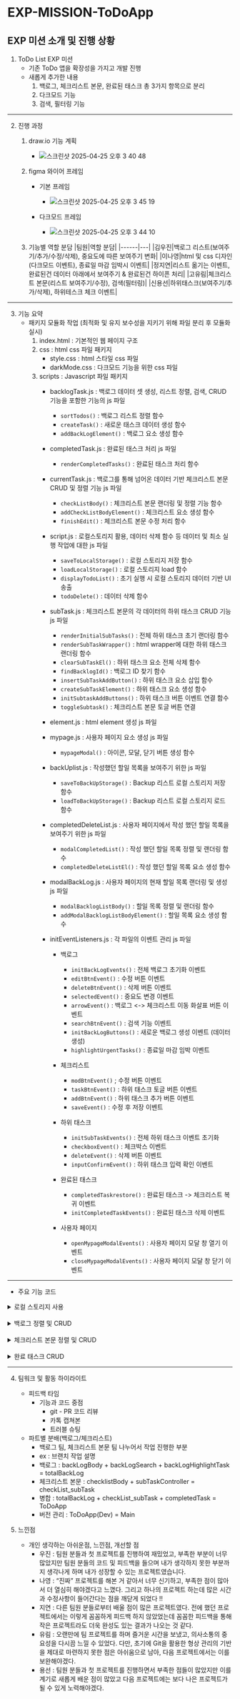 # EXP-MISSION-ToDoApp

## EXP 미션 소개 및 진행 상황
1. ToDo List EXP 미션
   - 기존 ToDo 앱을 확장성을 가지고 개발 진행
   - 새롭게 추가한 내용
     1) 백로그, 체크리스트 본문, 완료된 태스크 총 3가지 항목으로 분리
     2) 다크모드 기능
     3) 검색, 필터링 기능
---
2. 진행 과정
   1) draw.io 기능 계획
      - ![스크린샷 2025-04-25 오후 3 40 48](https://github.com/user-attachments/assets/d7b838d5-3345-4af3-b09a-b55287844f4a)
   2) figma 와이어 프레임
      - 기본 프레임
         - ![스크린샷 2025-04-25 오후 3 45 19](https://github.com/user-attachments/assets/6be56e41-bb3e-470c-8906-3e4d26ba3687)

      - 다크모드 프레임
         - ![스크린샷 2025-04-25 오후 3 44 10](https://github.com/user-attachments/assets/3fadfb7f-8c18-4088-8f1a-f068be1ccae8)

   3) 기능별 역할 분담
      |팀원|역할 분담|
      |------|---|
      |김우진|백로그 리스트(보여주기/추가/수정/삭제), 중요도에 따른 보여주기 변화|
      |이나영|html 및 css 디자인(다크모드 이벤트), 종료일 마감 임박시 이벤트|
      |정지연|리스트 옮기는 이벤트, 완료된건 데이터 아래에서 보여주기 & 완료된건 하이픈 처리|
      |고유림|체크리스트 본문(리스트 보여주기/수정), 검색(필터링)|
      |신용선|하위태스크(보여주기/추가/삭제), 하위테스크 체크 이벤트|
---
3. 기능 요약
    - 패키지 모듈화 작업 (최적화 및 유지 보수성을 지키기 위해 파일 분리 후 모듈화 실시)
         1. index.html : 기본적인 웹 페이지 구조
         2. css : html css 파일 패키지
            - style.css : html 스타일 css 파일
            - darkMode.css : 다크모드 기능을 위한 css 파일
         3. scripts : Javascript 파일 패키지
            - backlogTask.js : 백로그 데이터 셋 생성, 리스트 정렬, 검색, CRUD 기능을 포함한 기능의 js 파일
               - ```sortTodos()``` : 백로그 리스트 정렬 함수
               - ```createTask()``` : 새로운 태스크 데이터 생성 함수
               - ```addBackLogElement()``` : 백로그 요소 생성 함수

            - completedTask.js : 완료된 태스크 처리 js 파일
               - ```renderCompletedTasks()``` : 완료된 태스크 처리 함수

            - currentTask.js : 백로그를 통해 넘어온 데이터 기반 체크리스트 본문 CRUD 및 정렬 기능 js 파일
               - ```checkListBody()``` : 체크리스트 본문 랜더링 및 정렬 기능 함수
               - ```addCheckListBodyElement()``` : 체크리스트 요소 생성 함수
               - ```finishEdit()``` : 체크리스트 본문 수정 처리 함수
                  
            - script.js : 로컬스토리지 활용, 데이터 삭제 함수 등 데이터 및 최소 실행 작업에 대한 js 파일
               - ```saveToLocalStorage()``` : 로컬 스토리지 저장 함수
               - ```loadLocalStorage()``` : 로컬 스토리지 load 함수
               - ```displayTodoList()``` : 초기 실행 시 로컬 스토리지 데이터 기반 UI 송출
               - ```todoDelete()``` : 데이터 삭제 함수
                  
            - subTask.js : 체크리스트 본문의 각 데이터의 하위 태스크 CRUD 기능 js 파일
               - ```renderInitialSubTasks()``` : 전체 하위 태스크 초기 랜더링 함수
               - ```renderSubTaskWrapper()``` : html wrapper에 대한 하위 태스크 랜더링 함수
               - ```clearSubTaskEl()``` : 하위 태스크 요소 전체 삭제 함수
               - ```findBacklogId()``` : 백로그 ID 찾기 함수
               - ```insertSubTaskAddButton()``` : 하위 태스크 요소 삽입 함수
               - ```createSubTaskElement()``` : 하위 태스크 요소 생성 함수
               - ```initSubtaskAddButtons()``` : 하위 태스크 버튼 이벤트 연결 함수
               - ```toggleSubtask()``` : 체크리스트 본문 토글 버튼 연결

            - element.js : html element 생성 js 파일
           
            - mypage.js : 사용자 페이지 요소 생성 js 파일
               - ```mypageModal()``` : 아이콘, 모달, 닫기 버튼 생성 함수
           
            - backUplist.js : 작성했던 할일 목록을 보여주기 위한 js 파일
               - ```saveToBackUpStorage()``` : Backup 리스트 로컬 스토리지 저장 함수
               - ```loadToBackUpStorage()``` : Backup 리스트 로컬 스토리지 로드 함수

            - completedDeleteList.js : 사용자 페이지에서 작성 했던 할일 목록을 보여주기 위한 js 파일
               - ```modalCompletedList()``` : 작성 했던 할일 목록 정렬 및 랜더링 함수
               - ```completedDeleteListEl()``` : 작성 했던 할일 목록 요소 생성 함수
             
            - modalBackLog.js : 사용자 페이지의 현재 할일 목록 랜더링 및 생성 js 파일
               - ```modalBacklogListBody()``` : 할일 목록 정렬 및 랜더링 함수
               - ```addModalBacklogListBodyElement()``` : 할일 목록 요소 생성 함수

            - initEventListeners.js : 각 파일의 이벤트 관리 js 파일 
               - 백로그 
                  - ```initBackLogEvents()``` : 전체 백로그 초기화 이벤트
                  - ```editBtnEvent()``` : 수정 버튼 이벤트
                  - ```deleteBtnEvent()``` : 삭제 버튼 이벤트
                  - ```selectedEvent()``` : 중요도 변경 이벤트
                  - ```arrowEvent()``` : 백로그 <-> 체크리스트 이동 화살표 버튼 이벤트
                  - ```searchBtnEvent()``` : 검색 기능 이벤트
                  - ```initBackLogButtons()``` : 새로운 백로그 생성 이벤트 (데이터 생성)
                  - ```highlightUrgentTasks()``` : 종료일 마감 임박 이벤트
                    
               - 체크리스트
                  - ```modBtnEvent()``` ; 수정 버튼 이벤트
                  - ```taskBtnEvent()``` : 하위 태스크 토글 버튼 이벤트
                  - ```addBtnEvent()``` : 하위 태스크 추가 버튼 이벤트
                  - ```saveEvent()``` : 수정 후 저장 이벤트

              - 하위 태스크
                 - ```initSubTaskEvents()``` : 전체 하위 태스크 이벤트 초기화
                 - ```checkboxEvent()``` : 체크박스 이벤트
                 - ```deleteEvent()``` : 삭제 버튼 이벤트
                 - ```inputConfirmEvent()``` : 하위 태스크 입력 확인 이벤트
             
              - 완료된 태스크
                 - ```completedTaskrestore()``` : 완료된 태스크 -> 체크리스트 복귀 이벤트
                 - ```initCompletedTaskEvents()``` : 완료된 태스크 삭제 이벤트
               
               - 사용자 페이지
                  -  ```openMypageModalEvents()``` : 사용자 페이지 모달 창 열기 이벤트
                  -  ```closeMypageModalEvents()``` : 사용자 페이지 모달 창 닫기 이벤트

---
   - 주요 기능 코드
   <details>
   <summary>로컬 스토리지 사용</summary>
   메인 페이지 데이터 저장 로컬 스토리지
      
   ```javascript
   // localStorage에 List 저장
   const saveToLocalStorage = () => {
     localStorage.setItem("todoList", JSON.stringify(todos));
   };
   
   // 리로드 했을 시 localStorage에 todoList 가 있다면 불러와서 JSON 형태로 만든 후 todos 에 초기화
   const loadLocalStorage = () => {
     const data = localStorage.getItem("todoList");
     console.log(JSON.parse(data));
     if (data) {
       todos = JSON.parse(data);
     }
   };
   
   // 처음 로드 되었을 때 localStorage 를 확인 후 있다면 todoList를 생성
   const displayTodoList = () => {
     loadLocalStorage();
     sortTodos();
     highlightUrgentTasks();
   };
   ```

   사용자 페이지 데이터(작성 했던 할일 목록) 저장 로컬 스토리지
   ```javascript
   export let backUpdata = [];

   export const saveToBackUpStorage = (item) => {
     const backUpdata = {
       id: item.id,
       title: item.title,
       date: item.date,
     };
   
     // 기존 백업 데이터를 불러오거나 새 배열 생성
     const existing = JSON.parse(localStorage.getItem("backUpDataList")) || [];
     existing.push(backUpdata);
   
     // 다시 저장
     localStorage.setItem("backUpDataList", JSON.stringify(existing));
   };
   
   export const loadToBackUpStorage = () => {
     const data = localStorage.getItem("backUpDataList");
     if (data) {
       backUpdata = JSON.parse(data);
     }
   };
   ```
   </details>
   <br>

   
   <details>
   <summary>백로그 정렬 및 CRUD</summary>
      
   ```javascript
   const sortTodos = (keyword = "") => {
     const filtered = todos.filter((todo) => !todo.complete && (keyword ? todo.title.includes(keyword) : true));
     filtered.sort((a, b) => {
       // 날짜가 없는지 여부 확인 (빈 문자열 혹은 falsy 값인 경우)
       const noDateA = !a.date || a.date === "";
       const noDateB = !b.date || b.date === "";
   
       // 한쪽만 날짜가 없으면, 날짜가 없는 항목이 앞에 오도록 함
       if (noDateA && !noDateB) {
         return -1; // a가 b보다 앞에 오도록 함
       } else if (!noDateA && noDateB) {
         return 1; // b가 a보다 앞에 오도록 함
       } else {
         // 둘 다 날짜가 있는 경우: 날짜를 비교하여 정렬
         const dateA = new Date(a.date);
         const dateB = new Date(b.date);
   
         if (dateA.getTime() === dateB.getTime()) {
           // 날짜가 같으면 importance 값을 비교
           return a.importance - b.importance;
         } else {
           // 날짜를 기준으로 정렬
           return dateA - dateB;
         }
       }
     });
   
     backLogList.innerHTML = "";
     filtered.forEach((todo) => {
       const { backLogContainer } = addBackLogElement(todo);
       backLogList.appendChild(backLogContainer);
     });
     saveToLocalStorage();
     highlightUrgentTasks();
   };

   // 백로그 이벤트 - 검색 기능 이벤트
   const searchBtnEvent = () => {
     const keyword = document.querySelector(".searchBar");
     keyword.addEventListener("keydown", (e) => {
       const word = keyword.value.trim();
       if (e.key == "Enter") {
         sortTodos(word);
       }
     });
   };

   const initBackLogButtons = () => {
     const addTaskBtn = document.querySelector(".addTask");
     const searchBtn = document.querySelector(".searchButton");
   
     addTaskBtn.addEventListener("click", () => {
       createTask();
       saveToLocalStorage();
       console.log(todos);
     });
   
     searchBtn.addEventListener("click", () => {
       const keyword = document.querySelector(".searchBar").value.trim();
       sortTodos(keyword);
     });
   };

   // 백로그 이벤트 - edit 버튼 이벤트
   const editBtnEvent = ({ state, finishDateContent, backLogTaskContent, editBtn, items }) => {
     editBtn.addEventListener("click", () => {
       backLogTaskContent.removeAttribute("disabled");
       finishDateContent.removeAttribute("disabled");
       backLogTaskContent.focus();
       if (backLogTaskContent.value !== "" && finishDateContent.value !== "") state.editing = true;
     });
   
     // 날짜를 변경 했을 시
     finishDateContent.addEventListener("change", (e) => {
       items.date = e.target.value;
       state.date = true;
     });
   
     // 제목을 입력 시
     backLogTaskContent.addEventListener("input", (e) => {
       items.title = e.target.value;
     });
     //제목 엔티 눌렀을 떄
     backLogTaskContent.addEventListener("keydown", (e) => {
       if (e.key == "Enter") {
         if (state.editing) {
           finishDateContent.disabled = true;
           state.editing = false;
           sortTodos();
         }
         e.target.disabled = true;
         state.title = true;
         saveToLocalStorage();
       }
     });
   
     backLogTaskContent.addEventListener("blur", () => {
       if (!state.editing) {
         backLogTaskContent.disabled = items.title === "" ? false : true;
         state.title = true;
       }
       saveToLocalStorage();
       window.dispatchEvent(new CustomEvent("updateChecklist"));
     });
   };

   // 백로그 이벤트 - 삭제 버튼 이벤트
   const deleteBtnEvent = ({ backLogContainer, deleteBtn, items }) => {
     deleteBtn.addEventListener("click", (e) => {
       backLogList.removeChild(backLogContainer);
       todoDelete(items);
       window.dispatchEvent(new CustomEvent("updateChecklist"));
     });
   };
   ```
   </details>

   <br>
   
   <details>
   <summary>체크리스트 본문 정렬 및 CRUD</summary>
      
   ```javascript
   const checkListBody = () => {
     checkList.innerHTML = "";
     todos
         .filter(todo => todo.moveCheck && !todo.complete)
         .sort((a, b) => {
               const dateA = new Date(a.date);
               const dateB = new Date(b.date);
               if (dateA < dateB) return -1;
               if (dateA > dateB) return 1;
               return a.importance - b.importance;
             })
         .forEach(todo => checkList.appendChild(addCheckListBodyElement(todo)));
   };
   
   // 수정 완료시 적용
   const finishEdit = ({ isEditing, titleSpan, titleInput, dateSpan, dateInput, todo }) => {
     if (!isEditing) return;
   
     titleSpan.innerText = titleInput.value;
     dateSpan.innerText = dateInput.value;
   
     titleInput.style.display = "none";
     dateInput.style.display = "none";
     titleSpan.style.display = "inline";
     dateSpan.style.display = "inline";
   
     todo.title = titleInput.value;
     todo.date = dateInput.value;
     window.dispatchEvent(new CustomEvent("updateBackLog"));
     saveToLocalStorage();
   };
   
      export const modBtnEvent = ({ titleSpan, titleInput, dateSpan, dateInput, modBtnEl, todo }) => {
     let isEditing = false;
     modBtnEl.addEventListener("click", (e) => {
       e.stopPropagation();
       isEditing = true;
   
       titleInput.style.display = "inline";
       dateInput.style.display = "inline";
       titleSpan.style.display = "none";
       dateSpan.style.display = "none";
   
       titleInput.style = "display: inline; padding: 8px; border-radius: 8px; border: 1px solid #ccc; font-size: 14px; width: 90%; margin-bottom: 6px;";
       dateInput.style = "display: inline; padding: 6px; border-radius: 6px; border: 1px solid #ccc; font-size: 14px;";
   
       titleInput.focus();
       saveEvent({ isEditing, titleSpan, titleInput, dateSpan, dateInput, todo });
     });
   };
   
   // 체크리스트 본문 - 추가(+) 버튼 이벤트
   export const addBtnEvent = ({ addBtnEl, todo, wrapper }) => {
     addBtnEl.addEventListener("click", (e) => {
       const container = wrapper.querySelector(".subtaskContainer");
       initSubtaskAddButtons(todo.id, container, addBtnEl);
     });
   };
   
   // 체크리스트 본문 - save 이벤트
   const saveEvent = ({ isEditing, titleSpan, titleInput, dateSpan, dateInput, todo }) => {
     // 외부 클릭 시 저장
     const clickHandler = (e) => {
       if (isEditing && ![titleInput, dateInput].includes(e.target)) {
         finishEdit({ isEditing, titleSpan, titleInput, dateSpan, dateInput, todo });
         document.removeEventListener("click", clickHandler);
       }
     };
   
     document.addEventListener("click", clickHandler);
   
     // 엔터 키 클릭 시 저장
     titleInput.addEventListener("keydown", (e) => {
       if (e.key === "Enter") {
         finishEdit({ isEditing, titleSpan, titleInput, dateSpan, dateInput, todo });
         document.removeEventListener("click", clickHandler);
       }
     });
   
     dateInput.addEventListener("keydown", (e) => {
       if (e.key === "Enter") {
         finishEdit({ isEditing, titleSpan, titleInput, dateSpan, dateInput, todo });
         document.removeEventListener("click", clickHandler);
       }
     });
   };
   
   //하위 태스크 이벤트
   // 삭제 버튼 이벤트
   const deleteEvent = ({ div, backlogId, subTask, delBtn }) => {
     delBtn.addEventListener("click", () => {
       const backlog = todos.find((item) => item.id === backlogId);
       if (!backlog) return;
   
       backlog.list = backlog.list.filter((item) => item.id !== subTask.id);
       saveToLocalStorage();
       div.remove();
     });
   };
   
   // 입력 확인 이벤트
   const inputConfirmEvent = ({ div, backlogId, subTask, checkbox, delBtn, input }) => {
     let isConfirmed = false;
   
     const confirm = () => {
       if (isConfirmed) return;
       isConfirmed = true;
       const value = input.value.trim();
   
       if (!value) {
         const backlog = todos.find((item) => item.id === backlogId);
         if (backlog) {
           backlog.list = backlog.list.filter((item) => item.id !== subTask.id);
           saveToLocalStorage();
         }
         div.remove();
         return;
       }
   
       subTask.text = value;
   
       const span = document.createElement("span");
       span.className = "subtaskText";
       span.textContent = subTask.text;
   
       if (subTask.check) {
         span.style.textDecoration = "line-through";
         span.style.opacity = "0.6";
       }
   
       input.replaceWith(span);
       initSubTaskEvents({ div, backlogId, subTask, textEl: span, checkbox, delBtn, input: null });
       saveToLocalStorage();
     };
   
     input.addEventListener("keydown", (e) => e.key === "Enter" && confirm());
     input.addEventListener("blur", confirm);
   };

   // 하위 태스크 요소 생성
   const createSubTaskElement = (backlogId, subTask, editable = false) => {
     const div = addEl("div", "subtaskItem");
     div.setAttribute("data-sub-id", subTask.id);
   
     const checkbox = addEl("input", "subtaskCheck", "", "", "checkbox");
     checkbox.checked = !!subTask.check;
   
     let textSpan = null;
     let input = null;
   
     if (editable) {
       const style = "width: 100%; text-align: center; border: none; outline: none; background: transparent;";
       input = addEl("input", "subtaskText", "", "", "text", style);
       input.value = subTask.text || "";
     } else {
       textSpan = addEl("span", "subtaskText", subTask.text);
       if (subTask.check) {
         textSpan.style.textDecoration = "line-through";
         textSpan.style.opacity = "0.6";
       }
     }
   
     const delBtn = addEl("button", "subtaskDelete", "🗑︎");
   
     if (editable) {
       div.append(checkbox, input, delBtn);
     } else {
       div.append(checkbox, textSpan, delBtn);
     }
   
     initSubTaskEvents({ div, backlogId, subTask, textSpan, checkbox, delBtn, input });
     return div;
   };
   
   // 버튼 이벤트 연결
   const initSubtaskAddButtons = (backlogId, container, addBtn) => {
     const backlog = todos.find((b) => b.id === backlogId);
     if (!backlog) return;
   
     const newId = Date.now();
     const newTask = { id: newId, text: "", check: false };
     backlog.list.push(newTask);
   
     const div = createSubTaskElement(backlogId, newTask, true);
     container.insertBefore(div, addBtn);
   
     const input = div.querySelector('input[type="text"]');
     if (input) input.focus();
   };
   ```
   </details>

   <br>

   <details>
   <summary>완료 태스크 CRUD</summary>
      
   ```javascript
   // 완료된 태스크 아래로 옮기는 함수
   export const renderCompletedTasks = (todos) => {
       // .completedTaskContainer라는 클래스를 가진 요소를 찾아서 container 변수에 저장
       const container = document.querySelector(".completedTaskContainer");
       // 중복 생성 방지를 위해 화면 초기화
       container.innerHTML = "";
   
       // complete: true인 항목을 completed 베열에 넣기
       const completed = todos.filter(item => item.complete);
   
       // 배열을 하나씩 순회하면서 item이라는 이름으로 꺼내옴
       completed.forEach(item => {
           // div, className 만든다
           const taskItem = addEl("div", "completedTaskItem");
           const infoDiv = addEl("div", "completedTaskInfo");
           const titleDiv = addEl("div", "completedTaskTitle");
           const deleteAndButton = addEl("div", "deleteAndbutton");
           const restoreEl = addEl("button", "restore", "↩︎");
           const delBtn = addEl("button", "delete", "🗑︎", "", "");
           completedTaskrestore({ restoreEl, backlogId: item.id });
   
           // 완료된 항목에 하이픈 처리
           titleDiv.innerHTML = `<del>${item.title || "(제목 없음)"}</del>`;
   
           const dateDiv = addEl("div", "completedTaskDate", item.date);
           infoDiv.appendChild(titleDiv);
           infoDiv.appendChild(dateDiv);
   
           deleteAndButton.append(delBtn);
           deleteAndButton.append(restoreEl);
   
           taskItem.appendChild(infoDiv);
           taskItem.appendChild(deleteAndButton);
           
   
           container.appendChild(taskItem);
   
           initCompletedTaskEvents({ item, delBtn });
       });
   };
   ```
   </details>

   ---

   4. 팀워크 및 활동 하이라이트
      - 피드백 타임
          - 기능과 코드 중점
              - git - PR 코드 리뷰
              - 카톡 캡쳐본
              - 트러블 슈팅
      - 파트별 분배(백로그/체크리스트)
          - 백로그 팀, 체크리스트 본문 팀 나누어서 작업 진행한 부분
          - ex : 브랜치 작업 설명
          - 백로그 : backLogBody + backLogSearch + backLogHighlightTask = totalBackLog
          - 체크리스트 본문 : checklistBody + subTaskController = checkList_subTask
          - 병합 : totalBackLog + checkList_subTask + completedTask = ToDoApp
          - 버전 관리 : ToDoApp(Dev) = Main

5. 느낀점
      - 개인 생각하는 아쉬운점, 느낀점, 개선할 점
          - 우진 : 팀원 분들과 첫 프로젝트를 진행하여 재밌었고, 부족한 부분이 너무 많았지만 팀원 분들의 코드 및 피드백을 들으며 내가 생각하지 못한 부분까지 생각나게 하며 내가 성장할 수 있는 프로젝트였습니다.
          - 나영 : “진짜” 프로젝트를 해본 거 같아서 너무 신기하고, 부족한 점이 많아서 더 열심히 해야겠다고 느꼈다. 그리고 하나의 프로젝트 하는데 많은 시간과 수정사항이 들어간다는 점을 깨닫게 되었다 !!
          - 지연 : 다른 팀원 분들로부터 배울 점이 많은 프로젝트였다. 전에 했던 프로젝트에서는 이렇게 꼼꼼하게 피드백 하지 않았었는데 꼼꼼한 피드백을 통해 작은 프로젝트라도 더욱 완성도 있는 결과가 나오는 것 같다.
          - 유림 : 오랜만에 팀 프로젝트를 하며 즐거운 시간을 보냈고, 의사소통의 중요성을 다시끔 느낄 수 있었다. 다만, 초기에 Git을 활용한 형상 관리의 기반을 제대로 마련하지 못한 점은 아쉬움으로 남아, 다음 프로젝트에서는 이를 보완해야겠다.
          - 용선 : 팀원 분들과 첫 프로젝트를 진행하면서 부족한 점들이 많았지만 이를 계기로 새롭게 배운 점이 많았고 다음 프로젝트에는 보다 나은 프로젝트가 될 수 있게 노력해야겠다.
